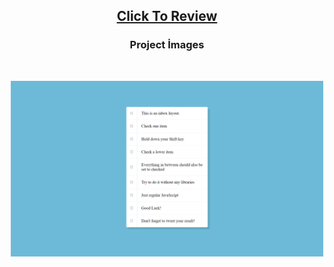 <h2 align="center"><a href="https://atifsimsek.github.io/javascript-30-days-30-project/10-Js%20Checkbox%20Challenge">Click To Review</a> </h2>

<h3 align="center">Project İmages</h3>
<br/>


<p align="center"><img  src="img.png"  width="500" ></p>
